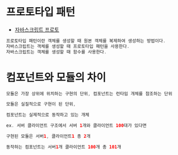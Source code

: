 # 프로토타입 패턴
* [자바스크립트 프로토](https://evan-moon.github.io/2019/10/23/js-prototype/)

```jAVA
프로토타입 패턴이란 객체를 생성할 때 원본 객체를 복제하여 생성하는 방법이다.
자바스크립트는 객체를 생성할 때 프로토타입 패턴을 사용한다.
자바스크립트는 객체를 생성할 때 함수를 사용한다.
```

# 컴포넌트와 모듈의 차이
```java
모듈은 가장 상위에 위치하는 구현의 단위, 컴포넌트는 런타임 개체를 참조하는 단위

모듈은 실질적으로 구현이 된 단위,

컴포넌트는 실제적으로 동작하고 있는 개체

ex. 서버 클라이언트 구조에서 서버 1개와 클라이언트 100대가 있다면

구현된 모듈은 서버1, 클라이언트1 총 2개

동작하는 컴포넌트는 서버1개 클라이언트 100개 총 101개
```
